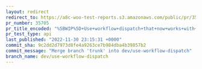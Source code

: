 ```yaml
---
layout: redirect
redirect_to: https://a8c-woo-test-reports.s3.amazonaws.com/public/pr/35705/api/index.html
pr_number: 35705
pr_title_encoded: "%5BWIP%5D+Use+workflow+dispatch+that+now+works+with+GITHUB_TOKEN"
pr_test_type: api
last_published: "2022-11-30 23:15:31 +0000"
commit_sha: 9c2dd2d7973d8fe4a9263ce7b984dba4b39857b2
commit_message: "Merge branch 'trunk' into dev/use-workflow-dispatch"
branch_name: dev/use-workflow-dispatch
---
```

